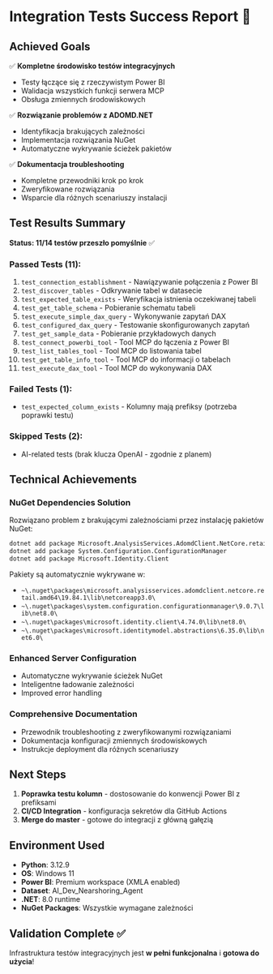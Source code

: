 # Integration Tests Success Report 🎉

## Achieved Goals

✅ **Kompletne środowisko testów integracyjnych**
- Testy łączące się z rzeczywistym Power BI
- Walidacja wszystkich funkcji serwera MCP
- Obsługa zmiennych środowiskowych

✅ **Rozwiązanie problemów z ADOMD.NET**
- Identyfikacja brakujących zależności
- Implementacja rozwiązania NuGet
- Automatyczne wykrywanie ścieżek pakietów

✅ **Dokumentacja troubleshooting**
- Kompletne przewodniki krok po krok
- Zweryfikowane rozwiązania
- Wsparcie dla różnych scenariuszy instalacji

## Test Results Summary

**Status: 11/14 testów przeszło pomyślnie** ✅

### Passed Tests (11):
1. `test_connection_establishment` - Nawiązywanie połączenia z Power BI
2. `test_discover_tables` - Odkrywanie tabel w datasecie
3. `test_expected_table_exists` - Weryfikacja istnienia oczekiwanej tabeli
4. `test_get_table_schema` - Pobieranie schematu tabeli
5. `test_execute_simple_dax_query` - Wykonywanie zapytań DAX
6. `test_configured_dax_query` - Testowanie skonfigurowanych zapytań
7. `test_get_sample_data` - Pobieranie przykładowych danych
8. `test_connect_powerbi_tool` - Tool MCP do łączenia z Power BI
9. `test_list_tables_tool` - Tool MCP do listowania tabel
10. `test_get_table_info_tool` - Tool MCP do informacji o tabelach
11. `test_execute_dax_tool` - Tool MCP do wykonywania DAX

### Failed Tests (1):
- `test_expected_column_exists` - Kolumny mają prefiksy (potrzeba poprawki testu)

### Skipped Tests (2):
- AI-related tests (brak klucza OpenAI - zgodnie z planem)

## Technical Achievements

### NuGet Dependencies Solution
Rozwiązano problem z brakującymi zależnościami przez instalację pakietów NuGet:

```bash
dotnet add package Microsoft.AnalysisServices.AdomdClient.NetCore.retail.amd64
dotnet add package System.Configuration.ConfigurationManager
dotnet add package Microsoft.Identity.Client
```

Pakiety są automatycznie wykrywane w:
- `~\.nuget\packages\microsoft.analysisservices.adomdclient.netcore.retail.amd64\19.84.1\lib\netcoreapp3.0\`
- `~\.nuget\packages\system.configuration.configurationmanager\9.0.7\lib\net8.0\`
- `~\.nuget\packages\microsoft.identity.client\4.74.0\lib\net8.0\`
- `~\.nuget\packages\microsoft.identitymodel.abstractions\6.35.0\lib\net6.0\`

### Enhanced Server Configuration
- Automatyczne wykrywanie ścieżek NuGet
- Inteligentne ładowanie zależności
- Improved error handling

### Comprehensive Documentation
- Przewodnik troubleshooting z zweryfikowanymi rozwiązaniami
- Dokumentacja konfiguracji zmiennych środowiskowych
- Instrukcje deployment dla różnych scenariuszy

## Next Steps

1. **Poprawka testu kolumn** - dostosowanie do konwencji Power BI z prefiksami
2. **CI/CD Integration** - konfiguracja sekretów dla GitHub Actions
3. **Merge do master** - gotowe do integracji z główną gałęzią

## Environment Used

- **Python**: 3.12.9
- **OS**: Windows 11
- **Power BI**: Premium workspace (XMLA enabled)
- **Dataset**: AI_Dev_Nearshoring_Agent
- **.NET**: 8.0 runtime
- **NuGet Packages**: Wszystkie wymagane zależności

## Validation Complete ✅

Infrastruktura testów integracyjnych jest **w pełni funkcjonalna** i **gotowa do użycia**!
